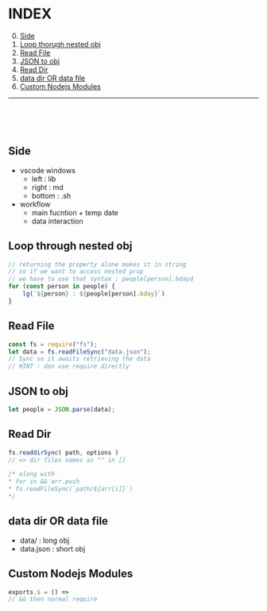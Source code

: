 # INDEX
0) [Side](#side)
1) [Loop thorugh nested obj]($loop-through-nested-obj)
1) [Read File](#read-file)
1) [JSON to obj](#json-to-obj)
1) [Read Dir](#read-dir)
1) [data dir OR data file](#data-dir-or-data-file)
1) [Custom Nodejs Modules](#custom-nodejs-modules)
___
<br><br><br>


## Side
- vscode windows
    - left : lib
    - right : md
    - bottom : .sh
- workflow
    - main fucntion + temp date
    - data interaction


## Loop through nested obj
```js
// returning the property alone makes it in string
// so if we want to access nested prop
// we have to use that syntax : people[person].bdayd
for (const person in people) {
    lg(`${person} : ${people[person].bday}`)
}
```


## Read File
```js
const fs = require("fs");
let data = fs.readFileSync("data.json");
// Sync so it awaits retrieving the data
// HINT : don use require directly
```

## JSON to obj
```js
let people = JSON.parse(data);
```

## Read Dir
```js
fs.readdirSync( path, options )
// => dir files names as "" in []

/* along with
* for in && arr.push
* fs.readFileSync(`path/${arr[i]}`)
*/
```


## data dir OR data file
- data/ : long obj
- data.json : short obj


## Custom Nodejs Modules
```js
exports.$ = () =>
// && then normal require
```